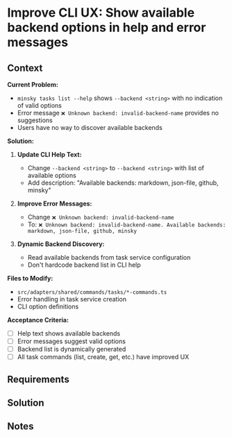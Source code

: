 # Improve CLI UX: Show available backend options in help and error messages

## Context

**Current Problem:**

- `minsky tasks list --help` shows `--backend <string>` with no indication of valid options
- Error message `❌ Unknown backend: invalid-backend-name` provides no suggestions
- Users have no way to discover available backends

**Solution:**

1. **Update CLI Help Text:**

   - Change `--backend <string>` to `--backend <string>` with list of available options
   - Add description: "Available backends: markdown, json-file, github, minsky"

2. **Improve Error Messages:**

   - Change `❌ Unknown backend: invalid-backend-name`
   - To: `❌ Unknown backend: invalid-backend-name. Available backends: markdown, json-file, github, minsky`

3. **Dynamic Backend Discovery:**
   - Read available backends from task service configuration
   - Don't hardcode backend list in CLI help

**Files to Modify:**

- `src/adapters/shared/commands/tasks/*-commands.ts`
- Error handling in task service creation
- CLI option definitions

**Acceptance Criteria:**

- [ ] Help text shows available backends
- [ ] Error messages suggest valid options
- [ ] Backend list is dynamically generated
- [ ] All task commands (list, create, get, etc.) have improved UX

## Requirements

## Solution

## Notes
